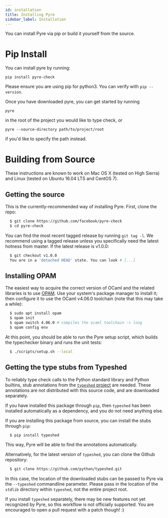 ```yaml
---
id: installation
title: Installing Pyre
sidebar_label: Installation
---
```


You can install Pyre via pip or build it yourself from the source.

# Pip Install

You can install pyre by running:
```
pip install pyre-check
```
Please ensure you are using pip for python3. You can verify with `pip --version`.

Once you have downloaded pyre, you can get started by running
```
pyre
```
in the root of the project you would like to type check, or
```
pyre --source-directory path/to/project/root
```
if you'd like to specify the path instead.

# Building from Source

These instructions are known to work on Mac OS X (tested on High
Sierra) and Linux (tested on Ubuntu 16.04 LTS and CentOS 7).

## Getting the source

This is the currently-recommended way of installing
Pyre. First, clone the repo:

```bash
  $ git clone https://github.com/facebook/pyre-check
  $ cd pyre-check
```

You can find the most recent tagged release by
running `git tag -l`. We recommend using a tagged
release unless you specifically need the latest
hotness from master. If the latest release is v1.0.0:

```bash
  $ git checkout v1.0.0
  You are in a 'detached HEAD' state. You can look # [...]
```

## Installing OPAM

The easiest way to acquire the correct version of OCaml and the
related libraries is to use [OPAM](https://opam.ocaml.org/). Use your
system's package manager to install it; then configure it to use
the OCaml v4.06.0 toolchain (note that this may take a while):

```bash
  $ sudo apt install opam
  $ opam init
  $ opam switch 4.06.0 # compiles the ocaml toolchain -> long
  $ opam config env
```

At this point, you should be able to run the Pyre setup script,
which builds the typechecker binary and runs the unit tests:

```bash
  $ ./scripts/setup.sh --local
```

## Getting the type stubs from Typeshed

To reliably type check calls to the Python standard library and Python
builtins, stub annotations from the [`typeshed`
project](https://github.com/python/typeshed) are needed. These
annotations are not distributed with this source code, and are
downloaded separately.

If you have installed this package through `pip`, then `typeshed` has
been installed automatically as a dependency, and you do not need
anything else.

If you are installing this package from source, you can install the
stubs through `pip`:

```bash
  $ pip install typeshed
```

This way, Pyre will be able to find the annotations automatically.

Alternatively, for the latest version of `typeshed`, you can clone the
Github repository:

```bash
  $ git clone https://github.com/python/typeshed.git
```

In this case, the location of the downloaded stubs can be passed to
Pyre via the `--typeshed` commandline parameter.
Please pass in the location of the `stdlib` directory within `typeshed`,
not the entire project root.

If you install `typeshed` separately, there may be new features not yet
recognized by Pyre, so this workflow is not officially supported.
You are encouraged to open a pull request with a patch though! :)
